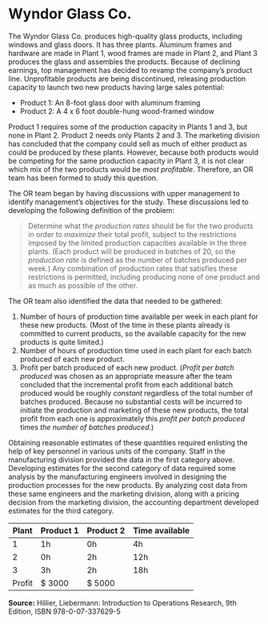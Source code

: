 # Wyndor Glass Co.

The Wyndor Glass Co. produces high-quality glass products, including windows and glass doors. It has three plants. Aluminum frames and hardware are made in Plant 1, wood frames are made in Plant 2, and Plant 3 produces the glass and assembles the products. Because of declining earnings, top management has decided to revamp the company’s product line. Unprofitable products are being discontinued, releasing production capacity to launch two new products having large sales potential:
 
- Product 1: An 8-foot glass door with aluminum framing
- Product 2: A 4 x 6 foot double-hung wood-framed window

Product 1 requires some of the production capacity in Plants 1 and 3, but none in Plant 2. Product 2 needs only Plants 2 and 3. The marketing division has concluded that the company could sell as much of either product as could be produced by these plants. However, because both products would be competing for the same production capacity in Plant 3, it is not clear which mix of the two products would be *most profitable*. Therefore, an OR team has been formed to study this question.
 
The OR team began by having discussions with upper management to identify management’s objectives for the study. These discussions led to developing the following definition of the problem:

> Determine what the *production rates* should be for the two products in order to *maximize* their total profit, subject to the restrictions imposed by the limited production capacities available in the three plants. (Each product will be produced in batches of 20, so the *production rate* is defined as the number of batches produced per week.) Any combination of production rates that satisfies these restrictions is permitted, including producing none of one product and as much as possible of the other.
 
The OR team also identified the data that needed to be gathered:

1. Number of hours of production time available per week in each plant for these new products. (Most of the time in these plants already is committed to current products, so the available capacity for the new products is quite limited.)
2. Number of hours of production time used in each plant for each batch produced of each new product.
3. Profit per batch produced of each new product. (*Profit per batch produced* was chosen as an appropriate measure after the team concluded that the incremental profit from each additional batch produced would be roughly *constant* regardless of the total number of batches produced. Because no substantial costs will be incurred to initiate the production and marketing of these new products, the total profit from each one is approximately this *profit per batch produced* times *the number of batches produced*.)

Obtaining reasonable estimates of these quantities required enlisting the help of key personnel in various units of the company. Staff in the manufacturing division provided the data in the first category above. Developing estimates for the second category of data required some analysis by the manufacturing engineers involved in designing the production processes for the new products. By analyzing cost data from these same engineers and the marketing division, along with a pricing decision from the marketing division, the accounting department developed estimates for the third category.

| Plant  | Product 1 | Product 2 | Time available |
|--------|-----------|-----------|----------------|
|    1   |    1h     |    0h     |       4h       |
|    2   |    0h     |    2h     |      12h       |
|    3   |    3h     |    2h     |      18h       |
| Profit |  $ 3000   |  $ 5000   |                |


**Source:** Hillier, Liebermann: Introduction to Operations Research, 9th Edition, ISBN 978-0-07-337629-5

